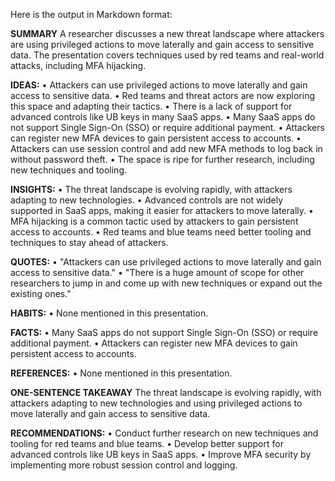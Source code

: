 Here is the output in Markdown format:

**SUMMARY**
A researcher discusses a new threat landscape where attackers are using privileged actions to move laterally and gain access to sensitive data. The presentation covers techniques used by red teams and real-world attacks, including MFA hijacking.

**IDEAS:**
• Attackers can use privileged actions to move laterally and gain access to sensitive data.
• Red teams and threat actors are now exploring this space and adapting their tactics.
• There is a lack of support for advanced controls like UB keys in many SaaS apps.
• Many SaaS apps do not support Single Sign-On (SSO) or require additional payment.
• Attackers can register new MFA devices to gain persistent access to accounts.
• Attackers can use session control and add new MFA methods to log back in without password theft.
• The space is ripe for further research, including new techniques and tooling.

**INSIGHTS:**
• The threat landscape is evolving rapidly, with attackers adapting to new technologies.
• Advanced controls are not widely supported in SaaS apps, making it easier for attackers to move laterally.
• MFA hijacking is a common tactic used by attackers to gain persistent access to accounts.
• Red teams and blue teams need better tooling and techniques to stay ahead of attackers.

**QUOTES:**
• "Attackers can use privileged actions to move laterally and gain access to sensitive data."
• "There is a huge amount of scope for other researchers to jump in and come up with new techniques or expand out the existing ones."

**HABITS:**
• None mentioned in this presentation.

**FACTS:**
• Many SaaS apps do not support Single Sign-On (SSO) or require additional payment.
• Attackers can register new MFA devices to gain persistent access to accounts.

**REFERENCES:**
• None mentioned in this presentation.

**ONE-SENTENCE TAKEAWAY**
The threat landscape is evolving rapidly, with attackers adapting to new technologies and using privileged actions to move laterally and gain access to sensitive data.

**RECOMMENDATIONS:**
• Conduct further research on new techniques and tooling for red teams and blue teams.
• Develop better support for advanced controls like UB keys in SaaS apps.
• Improve MFA security by implementing more robust session control and logging.

